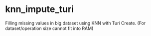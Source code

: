 # knn_impute_turi
Filling missing values in big dataset using KNN with Turi Create. (For dataset/operation size cannot fit into RAM)
